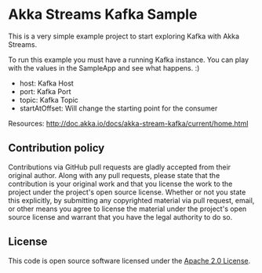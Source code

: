 # Akka Streams Kafka Sample #

This is a very simple example project to start exploring Kafka with Akka Streams. 

To run this example you must have a running Kafka instance.
You can play with the values in the SampleApp and see what happens. :)
 
- host: Kafka Host
- port: Kafka Port
- topic: Kafka Topic
- startAtOffset: Will change the starting point for the consumer

Resources:
http://doc.akka.io/docs/akka-stream-kafka/current/home.html


## Contribution policy ##

Contributions via GitHub pull requests are gladly accepted from their original author. Along with any pull requests, please state that the contribution is your original work and that you license the work to the project under the project's open source license. Whether or not you state this explicitly, by submitting any copyrighted material via pull request, email, or other means you agree to license the material under the project's open source license and warrant that you have the legal authority to do so.

## License ##

This code is open source software licensed under the [Apache 2.0 License](http://www.apache.org/licenses/LICENSE-2.0.html).

